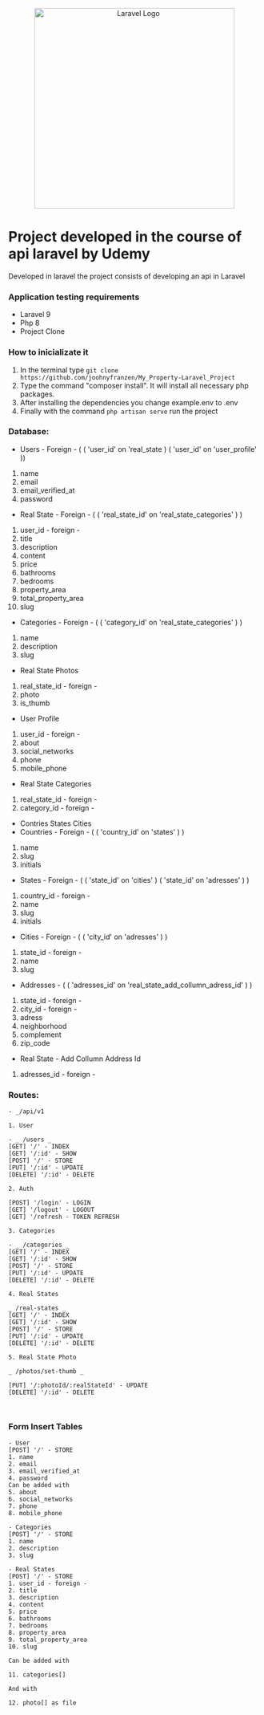 <p align="center"><a href="https://laravel.com" target="_blank"><img src="https://raw.githubusercontent.com/laravel/art/master/logo-lockup/5%20SVG/2%20CMYK/1%20Full%20Color/laravel-logolockup-cmyk-red.svg" width="400" alt="Laravel Logo"></a></p>

# Project developed in the course of api laravel by Udemy

Developed in laravel the project consists of developing an api in Laravel

### Application testing requirements

- Laravel 9
- Php 8
- Project Clone

### How to inicializate it

1. In the terminal type ```git clone https://github.com/joohnyfranzen/My_Property-Laravel_Project```
2. Type the command "composer install". It will install all necessary php packages.
3. After installing the dependencies you change example.env to .env
4. Finally with the command ```php artisan serve``` run the project

### Database:

- Users - Foreign - ( ( 'user_id' on 'real_state ) ( 'user_id' on 'user_profile' ))
1. name
2. email
3. email_verified_at
4. password

- Real State - Foreign - ( ( 'real_state_id' on 'real_state_categories' ) )
1. user_id - foreign -
2. title
3. description
4. content
5. price
6. bathrooms
7. bedrooms
8. property_area
9. total_property_area
10. slug

- Categories - Foreign - ( ( 'category_id' on 'real_state_categories' ) )
1. name
2. description
3. slug

- Real State Photos
1. real_state_id - foreign -
2. photo
3. is_thumb

- User Profile
1. user_id - foreign -
2. about
3. social_networks
4. phone
5. mobile_phone

- Real State Categories
1. real_state_id - foreign -
2. category_id - foreign -

- Contries States Cities
- Countries - Foreign - ( ( 'country_id' on 'states' ) )
1. name
2. slug
3. initials

- States - Foreign - ( ( 'state_id' on 'cities' ) ( 'state_id' on 'adresses' ) )
1. country_id - foreign -
2. name
3. slug
4. initials

- Cities - Foreign - ( ( 'city_id' on 'adresses' ) )
1. state_id - foreign -
2. name
3. slug

- Addresses - ( ( 'adresses_id' on 'real_state_add_collumn_adress_id' ) )
1. state_id - foreign -
2. city_id - foreign -
3. adress
4. neighborhood
5. complement
6. zip_code

- Real State - Add Collumn Address Id
1. adresses_id - foreign -

### Routes:
```
- _/api/v1

1. User

- _ /users _
[GET] '/' - INDEX
[GET] '/:id' - SHOW
[POST] '/' - STORE
[PUT] '/:id' - UPDATE
[DELETE] '/:id' - DELETE

2. Auth

[POST] '/login' - LOGIN
[GET] '/logout' - LOGOUT
[GET] '/refresh - TOKEN REFRESH

3. Categories

- _ /categories _
[GET] '/' - INDEX
[GET] '/:id' - SHOW
[POST] '/' - STORE
[PUT] '/:id' - UPDATE
[DELETE] '/:id' - DELETE

4. Real States

_ /real-states _ 
[GET] '/' - INDEX
[GET] '/:id' - SHOW
[POST] '/' - STORE
[PUT] '/:id' - UPDATE
[DELETE] '/:id' - DELETE

5. Real State Photo

_ /photos/set-thumb _ 

[PUT] '/:photoId/:realStateId' - UPDATE
[DELETE] '/:id' - DELETE



```

### Form Insert Tables
```
- User
[POST] '/' - STORE
1. name
2. email
3. email_verified_at
4. password
Can be added with
5. about
6. social_networks
7. phone
8. mobile_phone

- Categories
[POST] '/' - STORE
1. name
2. description
3. slug

- Real States
[POST] '/' - STORE
1. user_id - foreign -
2. title
3. description
4. content
5. price
6. bathrooms
7. bedrooms
8. property_area
9. total_property_area
10. slug

Can be added with

11. categories[]

And with

12. photo[] as file
```



